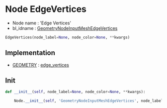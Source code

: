 # Node EdgeVertices

- Node name : 'Edge Vertices'
- bl_idname : [GeometryNodeInputMeshEdgeVertices](https://docs.blender.org/api/current/bpy.types.GeometryNodeInputMeshEdgeVertices.html)


``` python
EdgeVertices(node_label=None, node_color=None, **kwargs)
```
## Implementation

- [GEOMETRY](/docs/GeoNodes/socket_GEOMETRY.md) : [edge_vertices](/docs/GeoNodes/socket_GEOMETRY.md#edge_vertices)

## Init

``` python
def __init__(self, node_label=None, node_color=None, **kwargs):

    Node.__init__(self, 'GeometryNodeInputMeshEdgeVertices', node_label=node_label, node_color=node_color, **kwargs)
```

